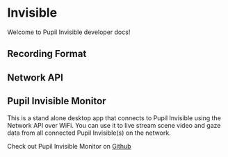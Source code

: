 # Invisible

Welcome to Pupil Invisible developer docs!

<!-- this is a horizontal divider -->
<v-divider></v-divider>

## Recording Format

<!-- this is a horizontal divider -->
<v-divider></v-divider>

## Network API

<!-- this is a horizontal divider -->
<v-divider></v-divider>

## Pupil Invisible Monitor

This is a stand alone desktop app that connects to Pupil Invisible using the Network API over WiFi. You can use it to live stream scene video and gaze data from all connected Pupil Invisible(s) on the network. 

Check out Pupil Invisible Monitor on [Github](https://github.com/pupil-labs/pupil-invisible-monitor "Pupil Invisible Monitor")